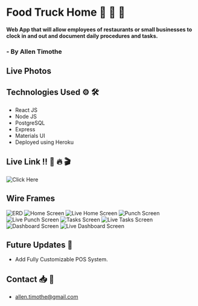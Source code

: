 # Food Truck Home 🌯 🍔 🍕

#### Web App that will allow employees of restaurants or small businesses to clock in and out and document daily procedures and tasks.

###  - By Allen Timothe

## Live Photos

## Technologies Used ⚙️ 🛠

* React JS
* Node JS
* PostgreSQL
* Express
* Materials UI
* Deployed using Heroku

## Live Link ‼️ 🚀 🔥 🎬
![Click Here]()

## Wire Frames

![ERD](ERD.png)
![Home Screen](HomeScreen.png)
![Live Home Screen](FoodHome-Punch.png)
![Punch Screen](PunchScreen.png)
![Live Punch Screen](FoodHome-Punch.png)
![Tasks Screen](TasksScreen.png)
![Live Tasks Screen](FoodHome-Task.png)
![Dashboard Screen](DashboardScreen.png)
![Live Dashboard Screen](FoodHome-Dashboard.png)

## Future Updates 🔮

* Add Fully Customizable POS System.

## Contact 📥 📨
* allen.timothe@gmail.com
